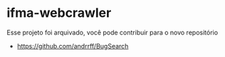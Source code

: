 # ifma-webcrawler

Esse projeto foi arquivado, você pode contribuir para o novo repositório
- https://github.com/andrrff/BugSearch
